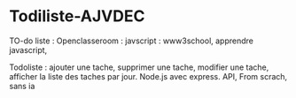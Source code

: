 # Todiliste-AJVDEC

TO-do liste : 
Openclasseroom : javscript : www3school, apprendre javascript, 

Todoliste : ajouter une tache, supprimer une tache, modifier une tache, afficher la liste des taches par jour. Node.js avec express. API,
From scrach, sans ia
